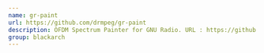 ```yaml
---
name: gr-paint
url: https://github.com/drmpeg/gr-paint
description: OFDM Spectrum Painter for GNU Radio. URL : https://github.com/drmpeg/gr-paint Groups : blackarch blackarch-radio
group: blackarch
---
```

